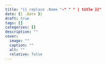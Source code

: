 ```yaml
---
title: "{{ replace .Name "-" " " | title }}"
date: {{ .Date }}
draft: true
tags: []
categories: []
description: ""
cover:
  image: ""
  caption: ""
  alt: ""
  relative: false
---
```

